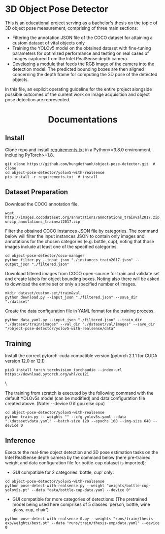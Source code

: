 # 3D Object Pose Detector
This is an educational project serving as a bachelor's thesis on the topic of 3D object pose measurement, comprising of three main sections:
- Filtering the annotation JSON file of the COCO dataset for attaining a custom dataset of vital objects only
- Training the YOLOv5 model on the obtained dataset with fine-tuning parameters for optimized performance and testing on real cases of images captured from the Intel RealSense depth camera.
- Developing a module that feeds the RGB image of the camera into the detection model. The predicted bounding boxes are then aligned concerning the depth frame for computing the 3D pose of the detected objects.

In this file, an explicit operating guideline for the entire project alongside possible outcomes of the current work on image acquisition and object pose detection are represented. 

<h1 align="center">Documentations</h1>

## Install
Clone repo and install [requirements.txt](./yolov5-with-realsense/requirements.txt) in a Python>=3.8.0 environment, including PyTorch>=1.8.

```
git clone https://github.com/hungdothanh/object-pose-detector.git  # clone
cd object-pose-detector/yolov5-with-realsense
pip install -r requirements.txt  # install
```

## Dataset Preparation
Download the COCO annotation file.
```
wget http://images.cocodataset.org/annotations/annotations_trainval2017.zip
unzip annotations_trainval2017.zip
```

Filter the obtained COCO Instances JSON file by categories. 
The command below will filter the input instances JSON to contain only images and annotations for the chosen categories (e.g. bottle, cup), noting that those images include at least one of the specified categories.
```
cd object-pose-detector/coco-manager
python filter.py --input_json "./instances_train2017.json" --output_json "./filtered.json"
```

Download filtered images from COCO open-source for train and validate set and create labels for object bounding boxes. Noting also there will be asked to download the entire set or only a specified number of images.
```
mkdir dataset/custom-set/train&val
python download.py --input_json "./filtered.json" --save_dir "./dataset"
```

Create the data configuration file in YAML format for the training process.
```
python data_yaml.py --input_json "./filtered.json" --train_dir "./dataset/train/images" --val_dir "./dataset/val/images" --save_dir "/object-pose-detector/yolov5-with-realsense/data"
```


## Training
Install the correct pytorch-cuda compatible version (pytorch 2.1.1 for CUDA version 12.0 or 12.1)
```
pip3 install torch torchvision torchaudio --index-url https://download.pytorch.org/whl/cu121
```
\\

The training from scratch is executed by the following command with the default YOLOv5s model (can be modified) and data configuration file created above.
(Note: --device 0 if gpu else cpu)
```
cd object-pose-detector/yolov5-with-realsense
python train.py -- weights "" --cfg yolov5s.yaml --data ".\dataset\data.yaml" --batch-size 128 --epochs 100 --img-size 640 --device 0
```

## Inference
Execute the real-time object detection and 3D pose estimation tasks on the Intel RealSense depth camera by the command below (here pre-trained weight and data configuration file for bottle-cup dataset is imported):
- GUI compatible for 2 categories 'bottle, cup' only:
```
cd object-pose-detector/yolov5-with-realsense
python pose-detect-with-realsense.py --weight "weights/bottle-cup-yolov5s.pt" --data "data/bottle-cup-data.yaml --device 0"
```

- GUI compatible for more categories of detections:
  (The pretrained model being used here comprises of 5 classes 'person, bottle, wine glass, cup, chair')
```
python pose-detect-with-realsense-0.py --weights "runs/train/thesis-exp/weights/best.pt" --data "runs/train/thesis-exp/data.yaml" --device 0
```
